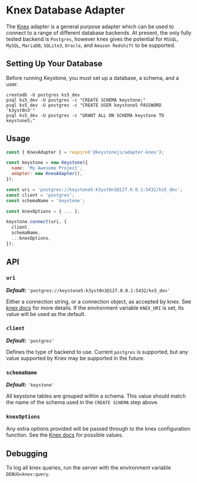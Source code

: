 # Knex Database Adapter

The [Knex](https://knexjs.org/#changelog) adapter is a general purpose adapter which can be used to connect to a range of different database backends.
At present, the only fully tested backend is `Postgres`, however knex gives the potential for `MSSQL`, `MySQL`, `MariaDB`, `SQLite3`, `Oracle`, and `Amazon Redshift` to be supported.

## Setting Up Your Database

Before running Keystone, you must set up a database, a schema, and a user.

```shell
createdb -U postgres ks5_dev
psql ks5_dev -U postgres -c "CREATE SCHEMA keystone;"
psql ks5_dev -U postgres -c "CREATE USER keystone5 PASSWORD 'k3yst0n3'"
psql ks5_dev -U postgres -c "GRANT ALL ON SCHEMA keystone TO keystone5;"
```

## Usage

```javascript
const { KnexAdapter } = require('@keystonejs/adapter-knex');

const keystone = new Keystone({
  name: 'My Awesome Project',
  adapter: new KnexAdapter(),
});

const uri = 'postgres://keystone5:k3yst0n3@127.0.0.1:5432/ks5_dev';
const client = 'postgres';
const schemaName = 'keystone';

const knexOptions = { ... };

keystone.connect(uri, {
  client,
  schemaName,
  ...knexOptions,
});
```

## API

### `uri`

_**Default:**_ `'postgres://keystone5:k3yst0n3@127.0.0.1:5432/ks5_dev'`

Either a connection string, or a connection object, as accepted by knex.
See [knex docs](https://knexjs.org/#Installation-client) for more details.
If the environment variable `KNEX_URI` is set, its value will be used as the default.

### `client`

_**Default:**_ `'postgres'`

Defines the type of backend to use. Current `postgres` is supported, but any value supported by Knex may be supported in the future.

### `schemaName`

_**Default:**_ `'keystone'`

All keystone tables are grouped within a schema. This value should match the name of the schema used in the `CREATE SCHEMA` step above.

### `knexOptions`

Any extra options provided will be passed through to the knex configuration function. See the [Knex docs](https://knexjs.org/#Installation-client) for possible values.

## Debugging

To log all knex queries, run the server with the environment variable `DEBUG=knex:query`.
